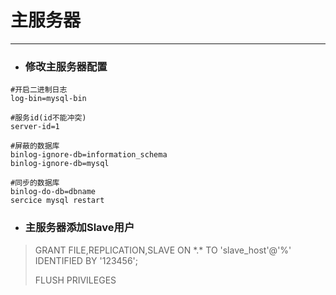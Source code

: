 # 主服务器

---

* ### 修改主服务器配置

```
#开启二进制日志
log-bin=mysql-bin    

#服务id(id不能冲突)                    
server-id=1

#屏蔽的数据库                    
binlog-ignore-db=information_schema 
binlog-ignore-db=mysql

#同步的数据库
binlog-do-db=dbname                    
sercice mysql restart
```

* ### **主服务器添加Slave用户**

> GRANT FILE,REPLICATION,SLAVE ON \*.\* TO 'slave\_host'@'%' IDENTIFIED BY '123456';
>
> FLUSH PRIVILEGES







